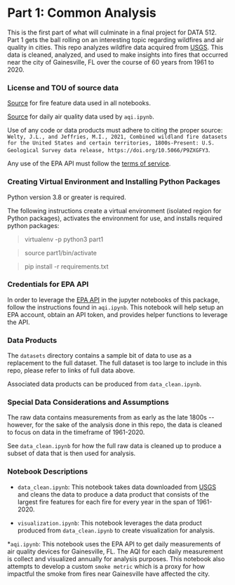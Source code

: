 # Part 1: Common Analysis
This is the first part of what will culminate in a final project for DATA 512.
Part 1 gets the ball rolling on an interesting topic regarding wildfires and air quality in cities. This repo analyzes wildfire data acquired from [USGS](https://www.sciencebase.gov/catalog/item/61aa537dd34eb622f699df81). This data is cleaned, analyzed, and used to make insights into fires that occurred near the city of Gainesville, FL over the course of 60 years from 1961 to 2020.

### License and TOU of source data

[Source](https://www.sciencebase.gov/catalog/item/61aa537dd34eb622f699df81) for fire feature data used in all notebooks.

[Source](https://aqs.epa.gov/aqsweb/documents/data_api.html) for daily air quality data used by `aqi.ipynb`.

Use of any code or data products must adhere to citing the proper source: `Welty, J.L., and Jeffries, M.I., 2021, Combined wildland fire datasets for the United States and certain territories, 1800s-Present: U.S. Geological Survey data release, https://doi.org/10.5066/P9ZXGFY3`.

Any use of the EPA API must follow the [terms of service](https://aqs.epa.gov/aqsweb/documents/data_api.html#terms).

### Creating Virtual Environment and Installing Python Packages
Python version 3.8 or greater is required.

The following instructions create a virtual environment (isolated region for Python packages), activates the environment for use, and installs required python packages:

> virtualenv -p python3 part1

> source part1/bin/activate

> pip install -r requirements.txt

### Credentials for EPA API

In order to leverage the [EPA API](https://aqs.epa.gov/aqsweb/documents/data_api.html#terms) in the jupyter notebooks of this package, follow the instructions found in `aqi.ipynb`. This notebook will help setup an EPA account, obtain an API token, and provides helper functions to leverage the API. 

### Data Products

The `datasets` directory contains a sample bit of data to use as a replacement to the full dataset. The full dataset is too large to include in this repo, please refer to links of full data above.

Associated data products can be produced from `data_clean.ipynb`.

### Special Data Considerations and Assumptions
The raw data contains measurements from as early as the late 1800s -- however, for the sake of the analysis done in this repo, the data is cleaned to focus on data in the timeframe of 1961-2020.

See `data_clean.ipynb` for how the full raw data is cleaned up to produce a subset of data that is then used for analysis.

### Notebook Descriptions

* `data_clean.ipynb`: This notebook takes data downloaded from [USGS](https://www.sciencebase.gov/catalog/item/61aa537dd34eb622f699df81) and cleans the data to produce a data product that consists of the largest fire features for each fire for every year in the span of 1961-2020.

* `visualization.ipynb`: This notebook leverages the data product produced from `data_clean.ipynb` to create visualization for analysis.

*`aqi.ipynb`: This notebook uses the EPA API to get daily measurements of air quality devices for Gainesville, FL. The AQI for each daily measurement is collect and visualized annually for analysis purposes. This notebook also attempts to develop a custom `smoke metric` which is a proxy for how impactful the smoke from fires near Gainesville have affected the city.
